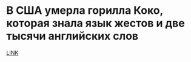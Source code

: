 # В США умерла горилла Коко, которая знала язык жестов и две тысячи английских слов



[LINK](https://varlamov.ru/2974037.html)